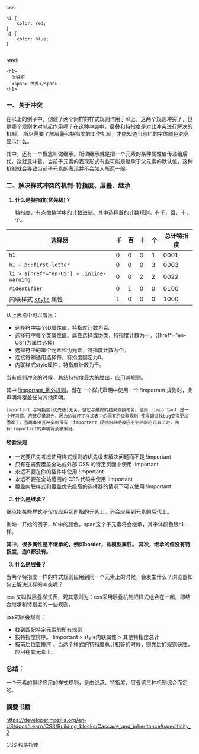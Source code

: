 css: 
```
h1 { 
    color: red; 
}
h1 { 
    color: blue; 
}
    
```
html:
```
<h1>
  你好啊
  <span>~世界</span>
<h1>
```
### 一、关于冲突

在以上的例子中，创建了两个同样的样式规则作用于h1上，这两个规则冲突了，但是哪个规则才对h1起作用呢？在这种冲突中，层叠和特指度是对此冲突进行解决的机制。
所以需要了解层叠和特指度的工作机制，才能知道当前h1的字体颜色究竟显示什么。

其中，还有一个概念叫做继承。所谓继承就是把一个元素的某种属性值传递给后代。这就意味着，当前子元素的表现形式有些可能是继承于父元素的默认值，这种机制就会导致当前子元素的表现并不会如人所愿一般。

### 二、解决样式冲突的机制-特指度、层叠、继承

1. **什么是特指度(优先级)？**

   特指度，有点像数学中的计数进制。其中选择器的计数规则，有千，百，十，个。

<table class="standard-table">
 <thead>
  <tr>
   <th scope="col">选择器</th>
   <th scope="col">千</th>
   <th scope="col">百</th>
   <th scope="col">十</th>
   <th scope="col">个</th>
   <th scope="col">总计特指度</th>
  </tr>
 </thead>
 <tbody>
  <tr>
   <td><code>h1</code></td>
   <td>0</td>
   <td>0</td>
   <td>0</td>
   <td>1</td>
   <td>0001</td>
  </tr>
  <tr>
   <td><code>h1 + p::first-letter</code></td>
   <td>0</td>
   <td>0</td>
   <td>0</td>
   <td>3</td>
   <td>0003</td>
  </tr>
  <tr>
   <td><code>li &gt; a[href*="en-US"] &gt; .inline-warning</code></td>
   <td>0</td>
   <td>0</td>
   <td>2</td>
   <td>2</td>
   <td>0022</td>
  </tr>
  <tr>
   <td><code>#identifier</code></td>
   <td>0</td>
   <td>1</td>
   <td>0</td>
   <td>0</td>
   <td>0100</td>
  </tr>
  <tr>
   <td>内联样式 <a href="/en-US/docs/Web/HTML/Global_attributes#attr-style"><code>style</code></a> 属性</td>
   <td>1</td>
   <td>0</td>
   <td>0</td>
   <td>0</td>
   <td>1000</td>
  </tr>
 </tbody>
</table>

从上表格中可以看出：
  
  + 选择符中每个ID属性值，特指度计数为百。
  + 选择符中每个类属性值、属性选择或伪类，特指度计数为十。（[href*="en-US"]为属性选择）
  + 选择符中的每个元素和伪元素，特指度计数为个。
  + 连接符和通用选择符，特指度固定为0。
  + 内联样式style属性，特指度计数为千。

当有规则冲突的时候，总结特指度最大的胜出，应用其规则。

其中 [!important_例外规则](https://developer.mozilla.org/zh-CN/docs/Web/CSS/Specificity#!important_%E4%BE%8B%E5%A4%96%E8%A7%84%E5%88%99)。当在一个样式声明中使用一个 !important 规则时，此声明将覆盖任何其他声明。

    important 与特指度(优先级)无关，但它与最终的结果直接相关。使用 !important 是一个坏习惯，应该尽量避免，因为这破坏了样式表中的固有的级联规则 使得调试找bug变得更加困难了。当两条相互冲突的带有 !important 规则的声明被应用到相同的元素上时，拥有!important的声明将会被采用。
#### 经验法则
+ 一定要优先考虑使用样式规则的优先级来解决问题而不是 !important
+ 只有在需要覆盖全站或外部 CSS 的特定页面中使用 !important
+ 永远不要在你的插件中使用 !important
+ 永远不要在全站范围的 CSS 代码中使用 !important
+  覆盖内联样式和覆盖优先级高的选择器的情况下可以使用 !important

2. **什么是继承？**

继承指某些样式不仅仅应用到所指的元素上，还会应用到元素的后代上。

例如一开始的例子，h1中的颜色，span这个子元素将会继承，其字体颜色跟h1一样。

**其中，很多属性是不继承的，例如border，盒模型属性。
其次，继承的值没有特指度，连0都没有。**


3. **什么是层叠？**

当两个特指度一样的样式规则应用到同一个元素上的时候，会发生什么？浏览器如何去解决这样的冲突呢？

css 又叫做层叠样式表，观其意则为：css采用层叠机制把样式组合在一起，即结合继承和特指度的一些规则。

css的层叠规则：
+ 找到匹配特定元素的所有规则
+ 按特指度排序。  !important > style内联属性 > 其他特指度总计 
+ 按前后位置排序 。当两个样式的特指度总计相等的时候，则靠后的规则获胜，应用在其元素上。
  
### 总结：
一个元素的最终应用的样式规则，是由继承、特指度、层叠这三种机制综合而定的。

### 摘要书籍
https://developer.mozilla.org/en-US/docs/Learn/CSS/Building_blocks/Cascade_and_inheritance#specificity_2

CSS 权威指南